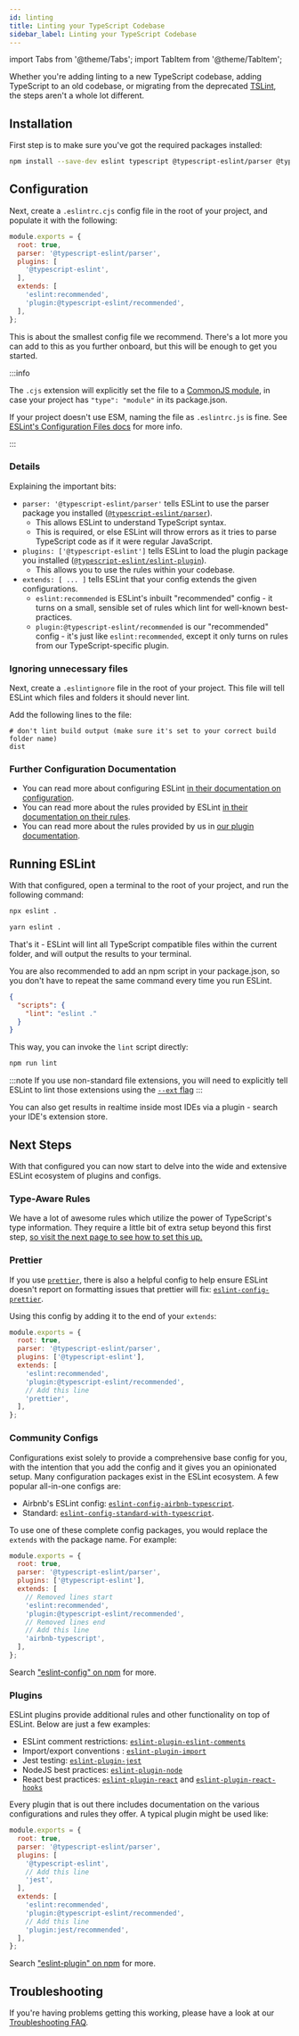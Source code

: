 ```yaml
---
id: linting
title: Linting your TypeScript Codebase
sidebar_label: Linting your TypeScript Codebase
---
```


import Tabs from '@theme/Tabs';
import TabItem from '@theme/TabItem';

Whether you're adding linting to a new TypeScript codebase, adding TypeScript to an old codebase, or migrating from the deprecated [TSLint](https://www.npmjs.com/package/tslint), the steps aren't a whole lot different.

## Installation

First step is to make sure you've got the required packages installed:

```bash npm2yarn
npm install --save-dev eslint typescript @typescript-eslint/parser @typescript-eslint/eslint-plugin
```

## Configuration

Next, create a `.eslintrc.cjs` config file in the root of your project, and populate it with the following:

<!-- prettier-ignore -->
```js title=".eslintrc.cjs"
module.exports = {
  root: true,
  parser: '@typescript-eslint/parser',
  plugins: [
    '@typescript-eslint',
  ],
  extends: [
    'eslint:recommended',
    'plugin:@typescript-eslint/recommended',
  ],
};
```

This is about the smallest config file we recommend. There's a lot more you can add to this as you further onboard, but this will be enough to get you started.

:::info

The `.cjs` extension will explicitly set the file to a [CommonJS module](https://nodejs.org/dist/latest-v18.x/docs/api/modules.html), in case your project has `"type": "module"` in its package.json.

If your project doesn't use ESM, naming the file as `.eslintrc.js` is fine. See [ESLint's Configuration Files docs](https://eslint.org/docs/user-guide/configuring/configuration-files) for more info.

:::

### Details

Explaining the important bits:

- `parser: '@typescript-eslint/parser'` tells ESLint to use the parser package you installed ([`@typescript-eslint/parser`](https://github.com/typescript-eslint/typescript-eslint/tree/main/packages/parser)).
  - This allows ESLint to understand TypeScript syntax.
  - This is required, or else ESLint will throw errors as it tries to parse TypeScript code as if it were regular JavaScript.
- `plugins: ['@typescript-eslint']` tells ESLint to load the plugin package you installed ([`@typescript-eslint/eslint-plugin`](https://github.com/typescript-eslint/typescript-eslint/tree/main/packages/eslint-plugin)).
  - This allows you to use the rules within your codebase.
- `extends: [ ... ]` tells ESLint that your config extends the given configurations.
  - `eslint:recommended` is ESLint's inbuilt "recommended" config - it turns on a small, sensible set of rules which lint for well-known best-practices.
  - `plugin:@typescript-eslint/recommended` is our "recommended" config - it's just like `eslint:recommended`, except it only turns on rules from our TypeScript-specific plugin.

### Ignoring unnecessary files

Next, create a `.eslintignore` file in the root of your project.
This file will tell ESLint which files and folders it should never lint.

Add the following lines to the file:

```ignore title=".eslintignore"
# don't lint build output (make sure it's set to your correct build folder name)
dist
```

### Further Configuration Documentation

- You can read more about configuring ESLint [in their documentation on configuration](https://eslint.org/docs/user-guide/configuring).
- You can read more about the rules provided by ESLint [in their documentation on their rules](https://eslint.org/docs/rules/).
- You can read more about the rules provided by us in [our plugin documentation](https://typescript-eslint.io/rules/).

## Running ESLint

With that configured, open a terminal to the root of your project, and run the following command:

<Tabs groupId="npm2yarn">
<TabItem value="npm">

```bash
npx eslint .
```

</TabItem>
<TabItem value="Yarn">

```bash
yarn eslint .
```

</TabItem>
</Tabs>

That's it - ESLint will lint all TypeScript compatible files within the current folder, and will output the results to your terminal.

You are also recommended to add an npm script in your package.json, so you don't have to repeat the same command every time you run ESLint.

```json title="package.json"
{
  "scripts": {
    "lint": "eslint ."
  }
}
```

This way, you can invoke the `lint` script directly:

```bash npm2yarn
npm run lint
```

:::note
If you use non-standard file extensions, you will need to explicitly tell ESLint to lint those extensions using the [`--ext` flag](https://eslint.org/docs/user-guide/command-line-interface#--ext)
:::

You can also get results in realtime inside most IDEs via a plugin - search your IDE's extension store.

## Next Steps

With that configured you can now start to delve into the wide and extensive ESLint ecosystem of plugins and configs.

### Type-Aware Rules

We have a lot of awesome rules which utilize the power of TypeScript's type information. They require a little bit of extra setup beyond this first step, [so visit the next page to see how to set this up.](./TYPED_LINTING.md)

### Prettier

If you use [`prettier`](https://www.npmjs.com/package/prettier), there is also a helpful config to help ensure ESLint doesn't report on formatting issues that prettier will fix: [`eslint-config-prettier`](https://www.npmjs.com/package/eslint-config-prettier).

Using this config by adding it to the end of your `extends`:

```js title=".eslintrc.js"
module.exports = {
  root: true,
  parser: '@typescript-eslint/parser',
  plugins: ['@typescript-eslint'],
  extends: [
    'eslint:recommended',
    'plugin:@typescript-eslint/recommended',
    // Add this line
    'prettier',
  ],
};
```

### Community Configs

Configurations exist solely to provide a comprehensive base config for you, with the intention that you add the config and it gives you an opinionated setup.
Many configuration packages exist in the ESLint ecosystem.
A few popular all-in-one configs are:

- Airbnb's ESLint config: [`eslint-config-airbnb-typescript`](https://www.npmjs.com/package/eslint-config-airbnb-typescript).
- Standard: [`eslint-config-standard-with-typescript`](https://www.npmjs.com/package/eslint-config-standard-with-typescript).

To use one of these complete config packages, you would replace the `extends` with the package name.
For example:

```js title=".eslintrc.js"
module.exports = {
  root: true,
  parser: '@typescript-eslint/parser',
  plugins: ['@typescript-eslint'],
  extends: [
    // Removed lines start
    'eslint:recommended',
    'plugin:@typescript-eslint/recommended',
    // Removed lines end
    // Add this line
    'airbnb-typescript',
  ],
};
```

<!-- markdownlint-disable MD044 -->

Search ["eslint-config" on npm](https://www.npmjs.com/search?q=eslint-config) for more.

### Plugins

ESLint plugins provide additional rules and other functionality on top of ESLint.
Below are just a few examples:

- ESLint comment restrictions: [`eslint-plugin-eslint-comments`](https://www.npmjs.com/package/eslint-plugin-eslint-comments)
- Import/export conventions : [`eslint-plugin-import`](https://www.npmjs.com/package/eslint-plugin-import)
- Jest testing: [`eslint-plugin-jest`](https://www.npmjs.com/package/eslint-plugin-jest)
- NodeJS best practices: [`eslint-plugin-node`](https://www.npmjs.com/package/eslint-plugin-node)
- React best practices: [`eslint-plugin-react`](https://www.npmjs.com/package/eslint-plugin-react) and [`eslint-plugin-react-hooks`](https://www.npmjs.com/package/eslint-plugin-react-hooks)

Every plugin that is out there includes documentation on the various configurations and rules they offer.
A typical plugin might be used like:

```js title=".eslintrc.js"
module.exports = {
  root: true,
  parser: '@typescript-eslint/parser',
  plugins: [
    '@typescript-eslint',
    // Add this line
    'jest',
  ],
  extends: [
    'eslint:recommended',
    'plugin:@typescript-eslint/recommended',
    // Add this line
    'plugin:jest/recommended',
  ],
};
```

<!-- markdownlint-disable MD044 -->

Search ["eslint-plugin" on npm](https://www.npmjs.com/search?q=eslint-plugin) for more.

## Troubleshooting

If you're having problems getting this working, please have a look at our [Troubleshooting FAQ](./TROUBLESHOOTING.md).
